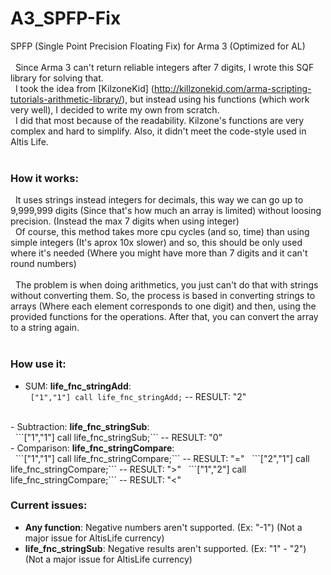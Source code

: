 # A3_SPFP-Fix
SPFP (Single Point Precision Floating Fix) for Arma 3 (Optimized for AL)
</br></br>
&nbsp;&nbsp;Since Arma 3 can't return reliable integers after 7 digits, I wrote this SQF library for solving that.</br>
&nbsp;&nbsp;I took the idea from [KilzoneKid] (http://killzonekid.com/arma-scripting-tutorials-arithmetic-library/), but instead using his functions (which work very well), I decided to write my own from scratch.</br>
&nbsp;&nbsp;I did that most because of the readability. Kilzone's functions are very complex and hard to simplify. Also, it didn't meet the code-style used in Altis Life.</br>
</br>

### How it works:
&nbsp;&nbsp;It uses strings instead integers for decimals, this way we can go up to 9,999,999 digits (Since that's how much an array is limited) without loosing precision. (Instead the max 7 digits when using integer)</br>
&nbsp;&nbsp;Of course, this method takes more cpu cycles (and so, time) than using simple integers (It's aprox 10x slower) and so, this should be only used where it's needed (Where you might have more than 7 digits and it can't round numbers)</br>
</br>
&nbsp;&nbsp;The problem is when doing arithmetics, you just can't do that with strings without converting them. So, the process is based in converting strings to arrays (Where each element corresponds to one digit) and then, using the provided functions for the operations. After that, you can convert the array to a string again.</br>
</br>

### How use it:
- SUM: <b>life_fnc_stringAdd</b>:</br>
&nbsp;&nbsp;```["1","1"] call life_fnc_stringAdd;``` -- RESULT: "2"
</br>
- Subtraction: <b>life_fnc_stringSub</b>:</br>
&nbsp;&nbsp;```["1","1"] call life_fnc_stringSub;``` -- RESULT: "0"
</br>
- Comparison: <b>life_fnc_stringCompare</b>:</br>
&nbsp;&nbsp;```["1","1"] call life_fnc_stringCompare;``` -- RESULT: "="
&nbsp;&nbsp;```["2","1"] call life_fnc_stringCompare;``` -- RESULT: ">"
&nbsp;&nbsp;```["1","2"] call life_fnc_stringCompare;``` -- RESULT: "<"
</br>

### Current issues:
- <b>Any function</b>: Negative numbers aren't supported. (Ex: "-1")  (Not a major issue for AltisLife currency)
- <b>life_fnc_stringSub</b>: Negative results aren't supported. (Ex: "1" - "2")  (Not a major issue for AltisLife currency)
